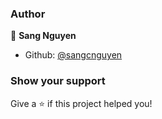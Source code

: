 ### Author

👤 **Sang Nguyen**

* Github: [@sangcnguyen](https://github.com/sangcnguyen)

### Show your support

Give a ⭐️ if this project helped you!
